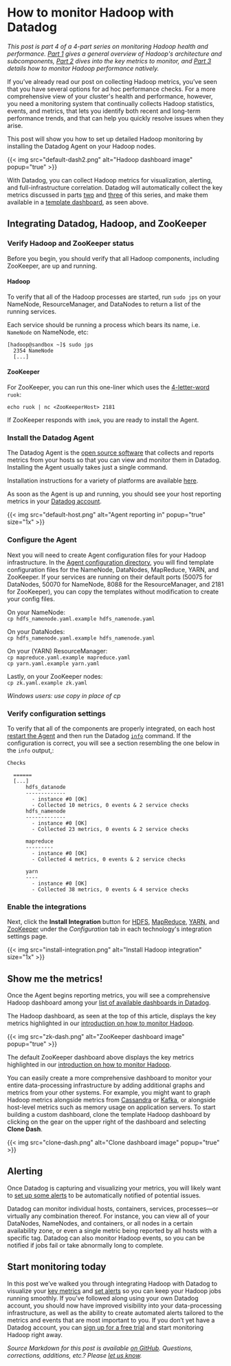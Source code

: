 # How to monitor Hadoop with Datadog


*This post is part 4 of a 4-part series on monitoring Hadoop health and performance. [Part 1](https://www.datadoghq.com/blog/hadoop-architecture-overview/) gives a general overview of Hadoop's architecture and subcomponents, [Part 2](https://www.datadoghq.com/blog/monitor-hadoop-metrics/) dives into the key metrics to monitor, and [Part 3](https://www.datadoghq.com/blog/collecting-hadoop-metrics/) details how to monitor Hadoop performance natively.*

If you’ve already read our post on collecting Hadoop metrics, you’ve seen that you have several options for ad hoc performance checks. For a more comprehensive view of your cluster's health and performance, however, you need a monitoring system that continually collects Hadoop statistics, events, and metrics, that lets you identify both recent and long-term performance trends, and that can help you quickly resolve issues when they arise.

This post will show you how to set up detailed Hadoop monitoring by installing the Datadog Agent on your Hadoop nodes.

{{< img src="default-dash2.png" alt="Hadoop dashboard image" popup="true" >}}

With Datadog, you can collect Hadoop metrics for visualization, alerting, and full-infrastructure correlation. Datadog will automatically collect the key metrics discussed in parts [two](https://www.datadoghq.com/blog/monitor-hadoop-metrics/) and [three](https://www.datadoghq.com/blog/collecting-hadoop-metrics/) of this series, and make them available in a [template dashboard](https://www.datadoghq.com/dashboarding/), as seen above.

## Integrating Datadog, Hadoop, and ZooKeeper

### Verify Hadoop and ZooKeeper status
Before you begin, you should verify that all Hadoop components, including ZooKeeper, are up and running.

#### Hadoop
To verify that all of the Hadoop processes are started, run `sudo jps` on your NameNode, ResourceManager, and DataNodes to return a list of the running services.

Each service should be running a process which bears its name, i.e. `NameNode` on NameNode, etc:

    [hadoop@sandbox ~]$ sudo jps
      2354 NameNode
      [...]

#### ZooKeeper
For ZooKeeper, you can run this one-liner which uses the [4-letter-word](https://zookeeper.apache.org/doc/trunk/zookeeperAdmin.html#The+Four+Letter+Words) `ruok`:

`echo ruok | nc <ZooKeeperHost> 2181`

If ZooKeeper responds with `imok`, you are ready to install the Agent.

### Install the Datadog Agent
The Datadog Agent is the [open source software](https://github.com/DataDog/dd-agent) that collects and reports metrics from your hosts so that you can view and monitor them in Datadog. Installing the Agent usually takes just a single command.

Installation instructions for a variety of platforms are available [here](https://app.datadoghq.com/account/settings#agent).

As soon as the Agent is up and running, you should see your host reporting metrics in your [Datadog account](https://app.datadoghq.com/infrastructure).

{{< img src="default-host.png" alt="Agent reporting in" popup="true" size="1x" >}}

### Configure the Agent
Next you will need to create Agent configuration files for your Hadoop infrastructure. In the [Agent configuration directory](https://docs.datadoghq.com/agent/), you will find template configuration files for the NameNode, DataNodes, MapReduce, YARN, and ZooKeeper. If your services are running on their default ports (50075 for DataNodes, 50070 for NameNode, 8088 for the ResourceManager, and 2181 for ZooKeeper), you can copy the templates without modification to create your config files.

On your NameNode:<br>
`cp hdfs_namenode.yaml.example hdfs_namenode.yaml`

On your DataNodes:<br>
`cp hdfs_namenode.yaml.example hdfs_namenode.yaml`

On your (YARN) ResourceManager:<br>
`cp mapreduce.yaml.example mapreduce.yaml`<br>
`cp yarn.yaml.example yarn.yaml`

Lastly, on your ZooKeeper nodes:<br>
`cp zk.yaml.example zk.yaml`

*Windows users: use copy in place of cp*

### Verify configuration settings
To verify that all of the components are properly integrated, on each host [restart the Agent](https://docs.datadoghq.com/agent/) and then run the Datadog [`info`](https://docs.datadoghq.com/agent/) command. If the configuration is correct, you will see a section resembling the one below in the `info` output,:

    Checks

      ======
      [...]
          hdfs_datanode
          -------------
            - instance #0 [OK]
            - Collected 10 metrics, 0 events & 2 service checks
          hdfs_namenode
          -------------
            - instance #0 [OK]
            - Collected 23 metrics, 0 events & 2 service checks

          mapreduce
          ---------
            - instance #0 [OK]
            - Collected 4 metrics, 0 events & 2 service checks

          yarn
          ----
            - instance #0 [OK]
            - Collected 38 metrics, 0 events & 4 service checks


### Enable the integrations


Next, click the **Install Integration** button for [HDFS](https://app.datadoghq.com/account/settings#integrations/hdfs), [MapReduce](https://app.datadoghq.com/account/settings#integrations/mapreduce), [YARN](https://app.datadoghq.com/account/settings#integrations/yarn), and [ZooKeeper](https://app.datadoghq.com/account/settings#integrations/zookeeper) under the *Configuration* tab in each technology's integration settings page.

{{< img src="install-integration.png" alt="Install Hadoop integration" size="1x" >}}

Show me the metrics!
--------------------


Once the Agent begins reporting metrics, you will see a comprehensive Hadoop dashboard among your [list of available dashboards in Datadog](https://app.datadoghq.com/dash/list).

The Hadoop dashboard, as seen at the top of this article, displays the key metrics highlighted in our [introduction on how to monitor Hadoop](https://www.datadoghq.com/blog/hadoop-architecture-overview/).

{{< img src="zk-dash.png" alt="ZooKeeper dashboard image" popup="true" >}}

The default ZooKeeper dashboard above displays the key metrics highlighted in our [introduction on how to monitor Hadoop](https://www.datadoghq.com/blog/hadoop-architecture-overview/).

You can easily create a more comprehensive dashboard to monitor your entire data-processing infrastructure by adding additional graphs and metrics from your other systems. For example, you might want to graph Hadoop metrics alongside metrics from [Cassandra](https://www.datadoghq.com/blog/how-to-monitor-cassandra-performance-metrics/) or [Kafka](https://www.datadoghq.com/blog/monitoring-kafka-performance-metrics/), or alongside host-level metrics such as memory usage on application servers. To start building a custom dashboard, clone the template Hadoop dashboard by clicking on the gear on the upper right of the dashboard and selecting **Clone Dash**.

{{< img src="clone-dash.png" alt="Clone dashboard image" popup="true" >}}

Alerting
--------


Once Datadog is capturing and visualizing your metrics, you will likely want to [set up some alerts](https://docs.datadoghq.com/monitors/) to be automatically notified of potential issues.

Datadog can monitor individual hosts, containers, services, processes—or virtually any combination thereof. For instance, you can view all of your DataNodes, NameNodes, and containers, or all nodes in a certain availability zone, or even a single metric being reported by all hosts with a specific tag. Datadog can also monitor Hadoop events, so you can be notified if jobs fail or take abnormally long to complete.

Start monitoring today
----------------------


In this post we’ve walked you through integrating Hadoop with Datadog to visualize your [key metrics](https://www.datadoghq.com/blog/hadoop-architecture-overview/) and [set alerts](https://docs.datadoghq.com/monitors/) so you can keep your Hadoop jobs running smoothly. If you’ve followed along using your own Datadog account, you should now have improved visibility into your data-processing infrastructure, as well as the ability to create automated alerts tailored to the metrics and events that are most important to you. If you don’t yet have a Datadog account, you can <a href="#" class="sign-up-trigger">sign up for a free trial</a> and start monitoring Hadoop right away.

*Source Markdown for this post is available [on GitHub](https://github.com/DataDog/the-monitor/blob/master/hadoop/monitoring_hadoop_with_datadog.md). Questions, corrections, additions, etc.? Please [let us know](https://github.com/DataDog/the-monitor/issues).*
